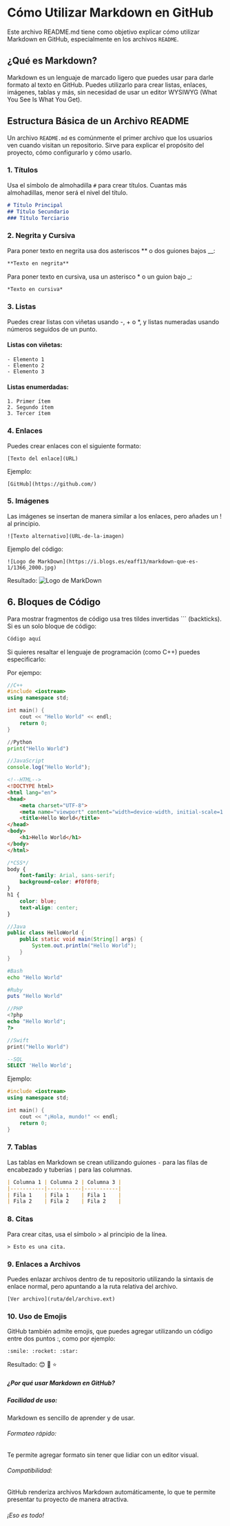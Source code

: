 # Cómo Utilizar Markdown en GitHub

Este archivo README.md tiene como objetivo explicar cómo utilizar Markdown en GitHub, especialmente en los archivos `README`.

## ¿Qué es Markdown?

Markdown es un lenguaje de marcado ligero que puedes usar para darle formato al texto en GitHub. Puedes utilizarlo para crear listas, enlaces, imágenes, tablas y más, sin necesidad de usar un editor WYSIWYG (What You See Is What You Get).

## Estructura Básica de un Archivo README

Un archivo `README.md` es comúnmente el primer archivo que los usuarios ven cuando visitan un repositorio. Sirve para explicar el propósito del proyecto, cómo configurarlo y cómo usarlo.

### 1. Títulos

Usa el símbolo de almohadilla `#` para crear títulos. Cuantas más almohadillas, menor será el nivel del título.

```markdown
# Título Principal
## Título Secundario
### Título Terciario
```
### 2. Negrita y Cursiva
Para poner texto en negrita usa dos asteriscos ** o dos guiones bajos __:
```markdown
**Texto en negrita**
```
Para poner texto en cursiva, usa un asterisco * o un guion bajo _:
```markdown
*Texto en cursiva*
```


### 3. Listas
Puedes crear listas con viñetas usando -, + o *, y listas numeradas usando números seguidos de un punto.
#### Listas con viñetas:
``` 
- Elemento 1
- Elemento 2
- Elemento 3 
```
#### Listas enumerdadas:
```
1. Primer ítem
2. Segundo ítem
3. Tercer ítem
```
### 4. Enlaces
Puedes crear enlaces con el siguiente formato:
```
[Texto del enlace](URL)
```
Ejemplo:
```
[GitHub](https://github.com/)
```
### 5. Imágenes
Las imágenes se insertan de manera similar a los enlaces, pero añades un ! al principio.
```
![Texto alternativo](URL-de-la-imagen)
```
Ejemplo del código:
```
![Logo de MarkDown](https://i.blogs.es/eaff13/markdown-que-es-1/1366_2000.jpg)
```
Resultado:
![Logo de MarkDown](https://i.blogs.es/eaff13/markdown-que-es-1/1366_2000.jpg)
## 6. Bloques de Código

Para mostrar fragmentos de código usa tres tildes invertidas ``` (backticks). Si es un solo bloque de código:
```markdown
Código aquí
```
Si quieres resaltar el lenguaje de programación (como C++) puedes especificarlo:

Por ejempo:
```cpp
//C++ 
#include <iostream>
using namespace std;

int main() {
    cout << "Hello World" << endl;
    return 0;
}
```
```py
//Python
print("Hello World")
```
```javascript
//JavaScript
console.log("Hello World");
```
```html
<!--HTML-->
<!DOCTYPE html>
<html lang="en">
<head>
    <meta charset="UTF-8">
    <meta name="viewport" content="width=device-width, initial-scale=1.0">
    <title>Hello World</title>
</head>
<body>
    <h1>Hello World</h1>
</body>
</html>
```
```css
/*CSS*/
body {
    font-family: Arial, sans-serif;
    background-color: #f0f0f0;
}
h1 {
    color: blue;
    text-align: center;
}
```
```java
//Java
public class HelloWorld {
    public static void main(String[] args) {
        System.out.println("Hello World");
    }
}
```
```bash
#Bash
echo "Hello World"

```
```ruby
#Ruby
puts "Hello World"
```
```php
//PHP
<?php
echo "Hello World";
?>
```
```swift
//Swift
print("Hello World")
```
```sql
--SQL
SELECT 'Hello World';
```

Ejemplo:
```cpp
#include <iostream>
using namespace std;

int main() {
    cout << "¡Hola, mundo!" << endl;
    return 0;
}
```
### 7. Tablas
Las tablas en Markdown se crean utilizando guiones `-` para las filas de encabezado y tuberías `|` para las columnas.
```markdown
| Columna 1 | Columna 2 | Columna 3 |
|-----------|-----------|-----------|
| Fila 1    | Fila 1    | Fila 1    |
| Fila 2    | Fila 2    | Fila 2    |

```
### 8. Citas
Para crear citas, usa el símbolo > al principio de la línea.
```
> Esto es una cita.
```
### 9. Enlaces a Archivos
Puedes enlazar archivos dentro de tu repositorio utilizando la sintaxis de enlace normal, pero apuntando a la ruta relativa del archivo.
```
[Ver archivo](ruta/del/archivo.ext)
```
### 10. Uso de Emojis
GitHub también admite emojis, que puedes agregar utilizando un código entre dos puntos :, como por ejemplo:
```
:smile: :rocket: :star:
```
Resultado:
😊 🚀 ⭐

##### ¿Por qué usar Markdown en GitHub?
##### Facilidad de uso:
Markdown es sencillo de aprender y de usar.
###### Formateo rápido:
Te permite agregar formato sin tener que lidiar con un editor visual.
######  Compatibilidad: 
GitHub renderiza archivos Markdown automáticamente, lo que te permite presentar tu proyecto de manera atractiva.
###### ¡Eso es todo! 

